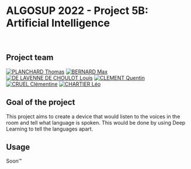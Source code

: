# ALGOSUP 2022 - Project 5B: Artificial Intelligence

<br>

## Project team
[![PLANCHARD Thomas](https://avatars.githubusercontent.com/u/91249646?s=64)](https://github.com/thomas-planchard)
[![BERNARD Max](https://avatars.githubusercontent.com/u/80251657?s=64)](https://github.com/maxbernard3)
[![DE LAVENNE DE CHOULOT Louis](https://avatars.githubusercontent.com/u/71769482?s=64)](https://github.com/Louis-de-Lavenne-de-Choulot)
[![CLEMENT Quentin](https://avatars.githubusercontent.com/u/91249878?s=64)](https://github.com/Quentin-Clement)
[![CRUEL Clémentine](https://avatars.githubusercontent.com/u/78617457?s=64)](https://github.com/Clementine951)
[![CHARTIER Léo](https://avatars.githubusercontent.com/u/91249751?s=64)](https://github.com/leo-chartier)

## Goal of the project
This project aims to create a device that would listen to the voices in the room and tell what language is spoken.
This would be done by using Deep Learning to tell the languages apart.

## Usage
Soon™
